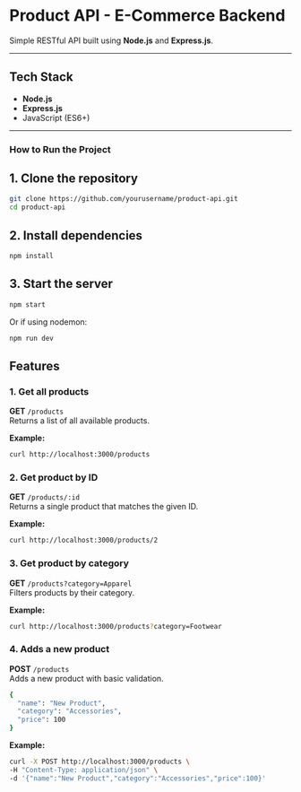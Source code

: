 # Product API - E-Commerce Backend 

Simple RESTful API built using **Node.js** and **Express.js**.

---

## Tech Stack

- **Node.js**
- **Express.js**
- JavaScript (ES6+)

---

### How to Run the Project
## 1. Clone the repository
```bash
git clone https://github.com/yourusername/product-api.git
cd product-api
```

## 2. Install dependencies
```bash
npm install
```
## 3. Start the server
```bash
npm start
```
Or if using nodemon:

```bash
npm run dev
```

## Features 

### 1. Get all products  
**GET** `/products`  
Returns a list of all available products.

**Example:**
```bash
curl http://localhost:3000/products
```

### 2. Get product by ID  
**GET** `/products/:id`  
Returns a single product that matches the given ID.

**Example:**
```bash
curl http://localhost:3000/products/2
```

### 3. Get product by category 
**GET** `/products?category=Apparel`  
Filters products by their category.

**Example:**
```bash
curl http://localhost:3000/products?category=Footwear
```

### 4. Adds a new product 
**POST** `/products`  
Adds a new product with basic validation.

```bash
{
  "name": "New Product",
  "category": "Accessories",
  "price": 100
}
```
**Example:**
```bash
curl -X POST http://localhost:3000/products \
-H "Content-Type: application/json" \
-d '{"name":"New Product","category":"Accessories","price":100}'

```